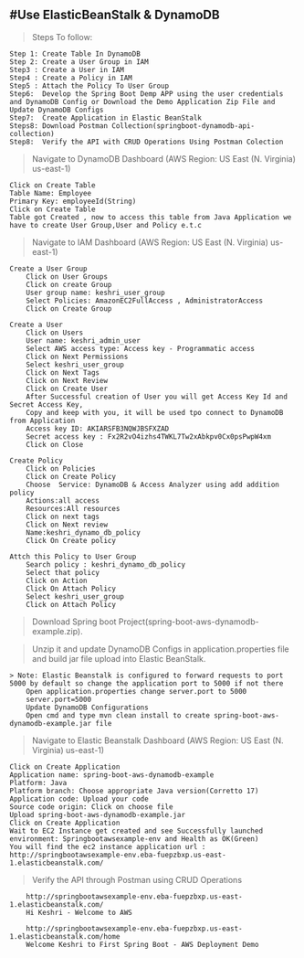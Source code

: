#Use ElasticBeanStalk & DynamoDB
-----------------------------------------------------------------------------------------------------------------------------------------------------------------------

> Steps To follow: 
	
	Step 1: Create Table In DynamoDB
	Step 2: Create a User Group in IAM
	Step3 : Create a User in IAM
	Step4 : Create a Policy in IAM
	Step5 : Attach the Policy To User Group
	Step6:  Develop the Spring Boot Demp APP using the user credentials and DynamoDB Config or Download the Demo Application Zip File and Update DynamoDB Configs
	Step7:  Create Application in Elastic BeanStalk
	Steps8: Download Postman Collection(springboot-dynamodb-api-collection)
	Step8: 	Verify the API with CRUD Operations Using Postman Colection

> Navigate to DynamoDB Dashboard (AWS Region: US East (N. Virginia) us-east-1)
	
	Click on Create Table
	Table Name: Employee
	Primary Key: employeeId(String)
	Click on Create Table
	Table got Created , now to access this table from Java Application we have to create User Group,User and Policy e.t.c

> Navigate to IAM Dashboard (AWS Region: US East (N. Virginia) us-east-1)
	
	Create a User Group
		Click on User Groups
		Click on create Group
		User group name: keshri_user_group
		Select Policies: AmazonEC2FullAccess , AdministratorAccess
		Click on Create Group
	
	Create a User
		Click on Users
		User name: keshri_admin_user
		Select AWS access type: Access key - Programmatic access
		Click on Next Permissions
		Select keshri_user_group
		Click on Next Tags
		Click on Next Review
		Click on Create User
		After Successful creation of User you will get Access Key Id and Secret Access Key, 
		Copy and keep with you, it will be used tpo connect to DynamoDB from Application
		Access key ID: AKIARSFB3NQWJBSFXZAD
		Secret access key : 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
		Click on Close
	
	Create Policy
		Click on Policies
		Click on Create Policy
		Choose  Service: DynamoDB & Access Analyzer using add addition policy
		Actions:all access
		Resources:All resources
		Click on next tags
		Click on Next review
		Name:keshri_dynamo_db_policy
		Click On Create policy
	
	Attch this Policy to User Group
		Search policy : keshri_dynamo_db_policy
		Select that policy
		Click on Action
		Click On Attach Policy
		Select keshri_user_group
		Click on Attach Policy
			
> Download Spring boot Project(spring-boot-aws-dynamodb-example.zip). 

> Unzip it and update DynamoDB Configs in application.properties file and build jar file upload into Elastic BeanStalk.
	
	> Note: Elastic Beanstalk is configured to forward requests to port 5000 by default so change the application port to 5000 if not there
		Open application.properties change server.port to 5000
		server.port=5000
		Update DynamoDB Configurations
		Open cmd and type mvn clean install to create spring-boot-aws-dynamodb-example.jar file
		
> Navigate to Elastic Beanstalk Dashboard (AWS Region: US East (N. Virginia) us-east-1)
	
	Click on Create Application
	Application name: spring-boot-aws-dynamodb-example
	Platform: Java
	Platform branch: Choose appropriate Java version(Corretto 17)
	Application code: Upload your code
	Source code origin: Click on choose file
	Upload spring-boot-aws-dynamodb-example.jar
	Click on Create Application
	Wait to EC2 Instance get created and see Successfully launched environment: Springbootawsexample-env and Health as OK(Green)
	You will find the ec2 instance application url : http://springbootawsexample-env.eba-fuepzbxp.us-east-1.elasticbeanstalk.com/
	
> Verify the API through Postman using CRUD Operations

		http://springbootawsexample-env.eba-fuepzbxp.us-east-1.elasticbeanstalk.com/
		Hi Keshri - Welcome to AWS
			
		http://springbootawsexample-env.eba-fuepzbxp.us-east-1.elasticbeanstalk.com/home
		Welcome Keshri to First Spring Boot - AWS Deployment Demo
